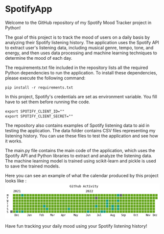 # SpotifyApp

Welcome to the GitHub repository of my Spotify Mood Tracker project in Python!

The goal of this project is to track the mood of users on a daily basis by analyzing their Spotify listening history. The application uses the Spotify API to extract user's listening data, including musical genre, tempo, tone, and energy, and then uses data processing and machine learning techniques to determine the mood of each day.

The requirements.txt file included in the repository lists all the required Python dependencies to run the application. To install these dependencies, please execute the following command:

```
pip install -r requirements.txt
```

In this project, Spotify's credentials are set as environment variable. You fill have to set them before running the code.

```
export SPOTIFY_CLIENT_ID=""
export SPOTIFY_CLIENT_SECRET=""
```


The repository also contains examples of Spotify listening data to aid in testing the application. The data folder contains CSV files representing my listening history. You can use these files to test the application and see how it works.

The main.py file contains the main code of the application, which uses the Spotify API and Python libraries to extract and analyze the listening data. The machine learning model is trained using scikit-learn and pickle is used to save the trained models.

Here you can see an example of what the calendar produced by this project looks like : 
![](cal.png)

Have fun tracking your daily mood using your Spotify listening history!
